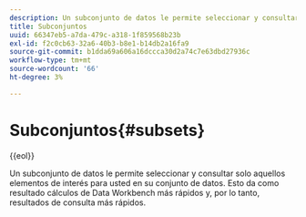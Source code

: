 ```yaml
---
description: Un subconjunto de datos le permite seleccionar y consultar solo aquellos elementos de interés para usted en su conjunto de datos. Esto da como resultado cálculos de Data Workbench más rápidos y, por lo tanto, resultados de consulta más rápidos.
title: Subconjuntos
uuid: 66347eb5-a7da-479c-a318-1f859568b23b
exl-id: f2c0cb63-32a6-40b3-b8e1-b14db2a16fa9
source-git-commit: b1dda69a606a16dccca30d2a74c7e63dbd27936c
workflow-type: tm+mt
source-wordcount: '66'
ht-degree: 3%

---
```


# Subconjuntos{#subsets}

{{eol}}

Un subconjunto de datos le permite seleccionar y consultar solo aquellos elementos de interés para usted en su conjunto de datos. Esto da como resultado cálculos de Data Workbench más rápidos y, por lo tanto, resultados de consulta más rápidos.
